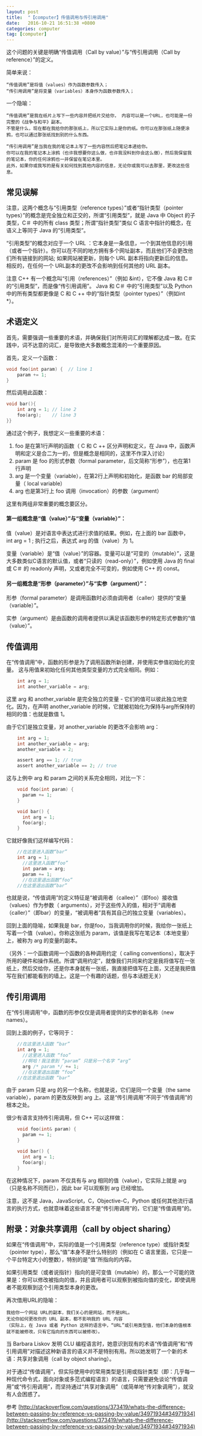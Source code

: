 ```yaml
---
layout: post
title:  "【computer】传值调用与传引用调用"
date:   2016-10-21 16:51:38 +0800
categories: computer
tag: [computer]
---
```

这个问题的关键是明确“传值调用（Call by value）”与“传引用调用（Call by reference）”的定义。

简单来说：

    “传值调用”是将值（values）作为函数参数传入；
    “传引用调用”是将变量（variables）本身作为函数参数传入；

一个隐喻：

    “传值调用”是我在纸片上写下一些内容并把纸片交给你， 内容可以是一个URL，也可能是一份完整的《战争与和平》副本。
    不管是什么，现在都在我给你的那张纸上，所以它实际上是你的纸。你可以在那张纸上随便涂鸦，也可以通过那张纸找到别的什么东西。
    
    “传引用调用”是当我在我的笔记本上写了一些内容然后把笔记本递给你。
    你可以在我的笔记本上涂鸦（也许我想要你这么做，也许我没料到你会这么做），然后我保留我的笔记本，你的任何涂鸦也一并保留在笔记本里。
    此外，如果你或我写的是有关如何找到其他内容的信息，无论你或我可以去那里，更改这些信息。

## 常见误解

注意，这两个概念与“引用类型（reference types）”或者“指针类型（pointer types）”的概念是完全独立和正交的，所谓“引用类型”，就是 Java 中 Object 的子类型，C＃ 中的所有 class 类型；所谓“指针类型”类似 C 语言中指针的概念，在语义上等同于 Java 的“引用类型”。

“引用类型”的概念对应于一个 URL ：它本身是一条信息，一个到其他信息的引用（或者一个指针）。你可以在不同的地方拥有多个网址副本，而且他们不会更改他们所有链接到的网站; 如果网站被更新，则每个 URL 副本将指向更新后的信息。 相反的，在任何一个 URL副本的更改不会影响到任何其他的 URL 副本。

注意 C++ 有一个概念叫“引用（references）”（例如 &int），它不像 Java 和 C＃ 的“引用类型”，而是像“传引用调用”。 Java 和 C＃ 中的“引用类型”以及 Python 中的所有类型都更像是 C 和 C ++ 中的“指针类型（pointer types）”（例如int *）。

## 术语定义

首先，需要强调一些重要的术语，并确保我们对所用词汇的理解都达成一致。在实践中，词不达意的词汇，是导致绝大多数概念混淆的一个重要原因。

首先，定义一个函数：

```c
void foo(int param) {  // line 1
    param += 1;
}
```

然后调用此函数：

```c
void bar(){
    int arg = 1; // line 2
    foo(arg);    // line 3
}}
```

通过这个例子，我想定义一些重要的术语：

1. foo 是在第1行声明的函数（ C 和 C ++ 区分声明和定义，在 Java 中，函数声明和定义是合二为一的，但是概念是相同的，这里不作深入讨论）
2. param 是 foo 的形式参数（formal parameter，后文简称“形参”），也在第1行声明
3. arg 是一个变量（variable），在第2行上声明和初始化，是函数 bar 的局部变量（ local variable）
4. arg 也是第3行上 foo 调用（invocation）的参数（argument）

这里有两组非常重要的概念要区分。

#### 第一组概念是“值（value）”与“变量（variable）”：

值（value）是对语言中表达式进行求值的结果。例如，在上面的 bar 函数中， int arg = 1 ; 执行之后，表达式 arg 的值（value）为 1。

变量（variable）是“值（value）”的容器。变量可以是“可变的（mutable）”，这是大多数类似C语言的默认值，或者“只读的（read-only）”，例如使用 Java 的 final 或 C＃ 的 readonly 声明，又或者完全不可变的，例如使用 C++ 的 const。

#### 另一组概念是“形参（parameter）”与“实参（argument）”：

形参（formal parameter）是调用函数时必须由调用者（caller）提供的“变量（variable）”。

实参（argument）是由函数的调用者提供以满足该函数形参的特定形式参数的“值（value）”。

## 传值调用

在“传值调用”中，函数的形参是为了调用函数所新创建，并使用实参值初始化的变量。
这与用值来初始化任何其他类型变量的方式完全相同。例如：

```c
    int arg = 1;
    int another_variable = arg;
```

这里 arg 和 another_variable 是完全独立的变量 - 它们的值可以彼此独立地变化。因为，在声明 another_variable 的时候，它就被初始化为保持与arg所保持的相同的值：也就是数值 1。

由于它们是独立变量，对 another_variable 的更改不会影响 arg：

```c
    int arg = 1;
    int another_variable = arg;
    another_variable = 2;

    assert arg == 1; // true
    assert another_variable == 2; // true
```

这与上例中 arg 和 param 之间的关系完全相同，对比一下：

```c
    void foo(int param) {
      param += 1;
    }

    void bar() {
      int arg = 1;
      foo(arg);
    }
```

它就好像我们这样编写代码：

```c
    //在这里进入函数“bar”
    int arg = 1;
      //这里进入函数“foo”
      int param = arg;
      param += 1;
      //在这里退出函数“foo”
    //在这里退出函数“bar”
```

也就是说，“传值调用”的定义特征是“被调用者（callee）”（即foo）接收值（values）作为参数（ arguments），对于这些传入的值，相对于“调用者（caller）”（即bar）的变量，“被调用者”具有其自己的独立变量（variables）。

回到上面的隐喻，如果我是 bar，你是foo，当我调用你的时候，我给你一张纸上写着一个值（value）。你称这张纸为 param，该值是我写在笔记本（本地变量）上，被称为 arg 的变量的副本。

（另外：一个函数调用一个函数的各种调用约定（ calling conventions），取决于所用的硬件和操作系统。所谓“调用约定”，就像我们共同来约定是我将值写在一张纸上，然后交给你，还是你本身就有一张纸，我直接把值写在上面，又还是我把值写在我们都能看到的墙上。这是一个有趣的话题，但与本话题无关）

## 传引用调用

在“传引用调用”中，函数的形参仅仅是调用者提供的实参的新名称（new names）。

回到上面的例子，它等同于：

```c
    //在这里进入函数 “bar”
    int arg = 1;
      //这里进入函数 “foo”
      //啊哈！我注意到 “param” 只是另一个名字 “arg”
      arg /* param */ += 1;
      //在这里退出函数 “foo”
    //在这里退出函数 “bar”
```

由于 param 只是 arg 的另一个名称，也就是说，它们是同一个变量（the same variable），param 的更改反映到 arg 上。这是“传引用调用”不同于“传值调用”的根本之处。

很少有语言支持传引用调用，但 C++ 可以这样做：

```c
    void foo(int& param) {
      param += 1;
    }

    void bar() {
      int arg = 1;
      foo(arg);
    }
```

在这种情况下，param 不仅具有与 arg 相同的值（value），它实际上就是 arg（只是名称不同而已），因此 bar 可以观察到 arg 已经增加。

注意，这不是 Java，JavaScript，C，Objective-C，Python 或任何其他流行语言的执行方式，也就意味着这些语言不是“传引用调用”的，它们是“传值调用”的。

## 附录：对象共享调用（call by object sharing）

如果在“传值调用”中，实际的值是一个引用类型（reference type）或指针类型（pointer type），那么“值”本身不是什么特别的（例如在 C 语言里面，它只是一个平台特定大小的整数），特别的是”值”所指向的内容。

如果引用类型（或者说指针）指向的是可变值（mutable）的，那么一个可能的效果是：你可以修改被指向的值，并且调用者可以观察到被指向值的变化，即使调用者不能观察到这个引用类型本身的更改。

再次借用URL的隐喻：

    我给你一个网站 URL的副本，我们关心的是网站，而不是URL。
    无论你如何更改你的 URL 副本，都不影响我的 URL 内容
    （实际上，在 Java 或者 Python 这样的语言中，“URL”或引用类型值，他们本身的值根本就不能被修改，只有它指向的东西可以被修改）。

当 Barbara Liskov 发明 CLU 编程语言时，她意识到现有的术语“传值调用”和“传引用调用”对描述这种新语言的语义并不是特别有用。所以她发明了一个新的术语：共享对象调用（call by object sharing）。

对于通过“传值调用”，但实际使用中的常用类型是引用或指针类型（即：几乎每一种现代命令式，面向对象或多范式编程语言）的语言，只需要避免谈论“传值调用”或“传引用调用”，而坚持通过“共享对象调用”（或简单地“传对象调用”），就没有人会困惑了。

参考 [http://stackoverflow.com/questions/373419/whats-the-difference-between-passing-by-reference-vs-passing-by-value/34971934#34971934](http://stackoverflow.com/questions/373419/whats-the-difference-between-passing-by-reference-vs-passing-by-value/34971934#34971934)
